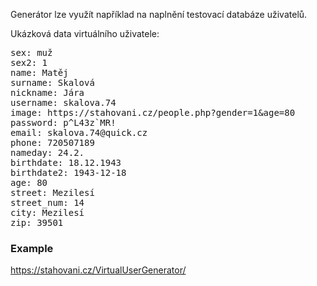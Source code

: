 Generátor lze využít například na naplnění testovací databáze uživatelů.

Ukázková data virtuálního uživatele:

<pre>
sex: muž
sex2: 1
name: Matěj
surname: Skalová
nickname: Jára
username: skalova.74
image: https://stahovani.cz/people.php?gender=1&age=80
password: p^L43z`MR!
email: skalova.74@quick.cz
phone: 720507189
nameday: 24.2.
birthdate: 18.12.1943
birthdate2: 1943-12-18
age: 80
street: Mezilesí
street_num: 14
city: Mezilesí
zip: 39501
</pre>

<h3>Example</h3>

<A href="https://stahovani.cz/VirtualUserGenerator/">https://stahovani.cz/VirtualUserGenerator/</a>